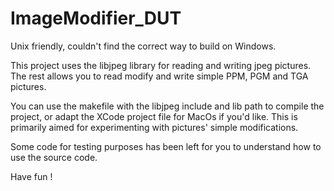 # ImageModifier_DUT

Unix friendly, couldn't find the correct way to build on Windows.

This project uses the libjpeg library for reading and writing jpeg pictures.
The rest allows you to read modify and write simple PPM, PGM and TGA pictures.

You can use the makefile with the libjpeg include and lib path to compile the project, or adapt the XCode project file for MacOs if you'd like.
This is primarily aimed for experimenting with pictures' simple modifications.

Some code for testing purposes has been left for you to understand how to use the source code.

Have fun !
